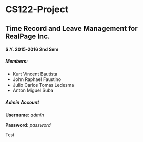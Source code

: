 # CS122-Project
## Time Record and Leave Management for RealPage Inc.
#### S.Y. 2015-2016 2nd Sem

##### **Members:**
* Kurt Vincent Bautista
* John Raphael Faustino
* Julio Carlos Tomas Ledesma
* Anton Miguel Suba

##### **Admin Account**
**Username:** *admin*

**Password:** *password*

Test